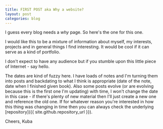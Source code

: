 ```yaml
---
title: FIRST POST aka Why a website?
layout: post
categories: blog
---
```

I guess every blog needs a *why* page. So here's the one for this one.

I would like this to be a mixture of information about myself, my interests, projects and in general things I find interesting. It would be cool if it can serve as a kind of portfolio.

I don't expect to have any audience but if you stumble upon this little piece of Internet - say hello.

The dates are kind of fuzzy here. I have loads of notes and I'm turning them into posts and backdating to what I think is appropriate (date of the note, date when I finished given book). Also some posts evolve (or are evolving because this is the first one I'm updating) with time, I won't change the date in this case - if there's plenty of new material then I'll just create a new one and reference the old one. If for whatever reason you're interested in how this thing was changing in time then you can always check the underlying [repository]({{ site.github.repository_url }}).

Cheers, Kuba
